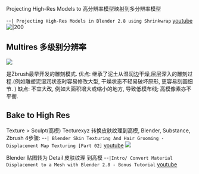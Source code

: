 Projecting High-Res Models to 高分辨率模型映射到多分辨率模型


--`| Projecting High-Res Models in Blender 2.8 using Shrinkwrap` [youtube](https://youtu.be/1CiQxc1QvRM?t=9)
![|200](https://i.ytimg.com/vi/1CiQxc1QvRM/hqdefault.jpg)

## Multires 多级别分辨率
![](https://i.imgur.com/B4kCOwi.png)

是Zbrush最早开发的雕刻模式. 
优点: 继承了泥土从湿润边干燥,层层深入的雕刻过程.(例如雕塑泥湿润状态时容易修改大型, 干燥状态不轻易破坏原形, 更容易刻画细节. )
缺点: 不宜大改, 例如大面积增大或缩小的地方, 导致低模布线; 高模像素亦不平衡.

## Bake to High Res
Texture > Sculpt(高模)
Tecturexyz 转换皮肤纹理到高模, 
Blender, Substance, Zbrush   4步骤: 
--`| Blender Skin Texturing And Hair Grooming - Displacement Map Texturing [Part 02]` [youtube](https://youtu.be/mLIu33_mV-8?t=30) 
![](https://i.imgur.com/jSTptTi.png)

Blender 贴图转为 Detail 皮肤纹理 到高模
--`|Intro/ Convert Material Displacement to a Mesh with Blender 2.8 - Bonus Tutorial` [youtube](https://youtu.be/McALCOr39rY?t=2)
